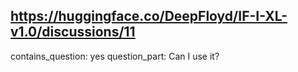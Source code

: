 ## https://huggingface.co/DeepFloyd/IF-I-XL-v1.0/discussions/11

contains_question: yes
question_part: Can I use it?
